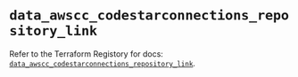 # `data_awscc_codestarconnections_repository_link`

Refer to the Terraform Registory for docs: [`data_awscc_codestarconnections_repository_link`](https://registry.terraform.io/providers/hashicorp/awscc/0.70.0/docs/data-sources/codestarconnections_repository_link).
